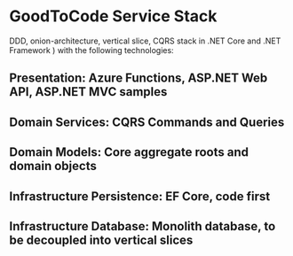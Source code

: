 # GoodToCode Service Stack
DDD, onion-architecture, vertical slice, CQRS stack in .NET Core and .NET Framework ) with the following technologies:

## Presentation: Azure Functions, ASP.NET Web API, ASP.NET MVC samples
## Domain Services: CQRS Commands and Queries
## Domain Models: Core aggregate roots and domain objects
## Infrastructure Persistence: EF Core, code first
## Infrastructure Database: Monolith database, to be decoupled into vertical slices
